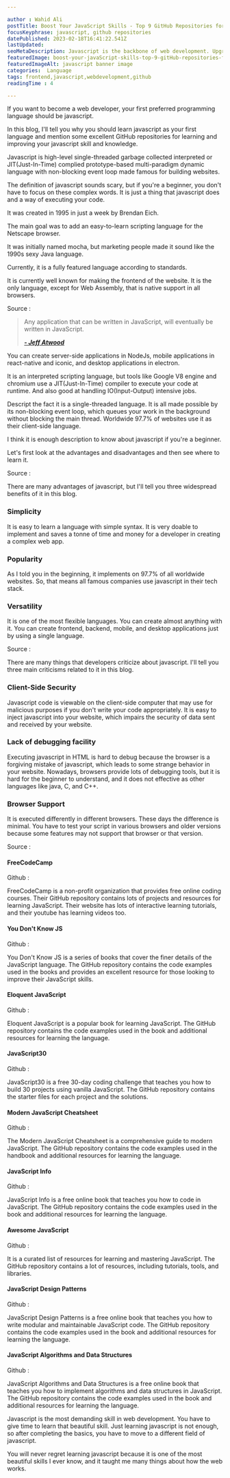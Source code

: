 ```yaml
---

author : Wahid Ali
postTitle: Boost Your JavaScript Skills - Top 9 GitHub Repositories for Learning?
focusKeyphrase: javascript, github repositories
datePublished: 2023-02-18T16:41:22.541Z
lastUpdated: 
seoMetaDescription: Javascript is the backbone of web development. Upgrade your skills with top GitHub Repositories and stay ahead in the game.
featuredImage: boost-your-javaScript-skills-top-9-gitHub-repositories-for-learning.webp
featuredImageAlt: javascript banner image
categories:  Language
tags: frontend,javascript,webdevelopment,github
readingTime : 4

---
```


<script lang='ts'>
    import TopImage from "$lib/components/content/TopImage.svelte"
    import Heading from "$lib/components/content/Heading.svelte"
    import SubHeading from "$lib/components/content/SubHeading.svelte"
    import Link from "$lib/components/content/Link.svelte"
    import Data from "$lib/components/content/Data.svelte"
    import Github from "$lib/components/content/Github.svelte"
    import Card from "$lib/components/content/Card.svelte"
    import GithubImage from "$lib/components/content/GithubImage.svelte"

    import BannerImage from "$lib/assets/content/boost-your-javaScript-skills-top-9-gitHub-repositories-for-learning/javascript-banner-image.webp"
    import Javascript from "$lib/assets/content/boost-your-javaScript-skills-top-9-gitHub-repositories-for-learning/what-is-javascript.webp"

    const recommand = [
        {
            postTitle : "What things sveltekit offer better than other javascript frameworks?",
            datePublished: "2023-01-20T10:50:46.469Z",
            slug : "what-things-sveltekit-offer-better-than-other-javascript-frameworks"
        },
        {
            postTitle : "Is the Tailwindcss worth right using in your projects?",
            datePublished: "2023-01-20T10:50:46.469Z",
            slug : "is-the-tailwindcss-worth-right-using-in-your-projects"
        }
    ]

</script>

<Heading heading={postTitle} date={datePublished} time={readingTime} latest={lastUpdated} tags={tags} />

<TopImage image={BannerImage} imageAlt={featuredImageAlt} load="eager" />

<Data>

If you want to become a web developer, your first preferred programming language should be javascript.

In this blog, I'll tell you why you should learn javascript as your first language and mention some excellent GitHub repositories for learning and improving your javascript skill and knowledge.
</Data>

<SubHeading subHeading="What is Javascript?" />

<TopImage image={Javascript} imageAlt="Javascript Code snippet" load="lazy" />

<Data>

Javascript is high-level single-threaded garbage collected interpreted or JIT(Just-In-Time) complied prototype-based multi-paradigm dynamic language with non-blocking event loop made famous for building websites.

The definition of javascript sounds scary, but if you're a beginner, you don't have to focus on these complex words. It is just a thing that javascript does and a way of executing your code.

It was created in 1995 in just a week by Brendan Eich.

The main goal was to add an easy-to-learn scripting language for the Netscape browser.

It was initially named mocha, but marketing people made it sound like the 1990s sexy Java language.

Currently, it is a fully featured language according to <Link source="https://www.ecma-international.org/" title="Ecma" /> standards.

It is currently well known for making the frontend of the website. It is the only language, except for Web Assembly, that is native support in all browsers.

Source : <Link source="https://www.freecodecamp.org/news/what-is-javascript-definition-of-js/" title="What is JavaScript? A Definition of the JS Programming Language" />

<blockquote class="pl-12 border-l-4 border-l-gray-500" ><p>Any application that can be written in JavaScript, will eventually be written in JavaScript.</p><a href="https://en.wikipedia.org/wiki/Jeff_Atwood" class="hover:underline" target="_blank" rel="noreferrer" ><cite><strong> - Jeff Atwood</strong></cite></a></blockquote>

You can create server-side applications in NodeJs, mobile applications in react-native and iconic, and desktop applications in electron.

It is an interpreted scripting language, but tools like Google V8 engine and chromium use a JIT(Just-In-Time) compiler to execute your code at runtime. And also good at handling IO(Input-Output) intensive jobs.

Descript the fact it is a single-threaded language. It is all made possible by its non-blocking event loop, which queues your work in the background without blocking the main thread. Worldwide 97.7% of websites use it as their client-side language.

I think it is enough description to know about javascript if you're a beginner.

Let's first look at the advantages and disadvantages and then see where to learn it.

Source : <Link source="https://en.wikipedia.org/wiki/JavaScript" title="Javscript whole history and evolution" />
</Data>

<SubHeading subHeading="Advantages of javascript" />

<Data>

There are many advantages of javascript, but I'll tell you three widespread benefits of it in this blog.  

<h3 class="font-bold text-lg lg:text-xl xl:text-2xl text-cyan-400 first:capitalize my-3">Simplicity</h3>

It is easy to learn a language with simple syntax. It is very doable to implement and saves a tonne of time and money for a developer in creating a complex web app.

<h3 class="font-bold text-lg lg:text-xl xl:text-2xl text-cyan-400 first:capitalize my-3">Popularity</h3>

As I told you in the beginning, it implements on 97.7% of all worldwide websites. So, that means all famous companies use javascript in their tech stack.

<h3 class="font-bold text-lg lg:text-xl xl:text-2xl text-cyan-400 first:capitalize my-3">Versatility</h3>

It is one of the most flexible languages. You can create almost anything with it. You can create frontend, backend, mobile, and desktop applications just by using a single language.

Source : <Link source="https://www.pangea.ai/dev-javascript-resources/best-practices/" title="Pros and Cons of JavaScript Development" />

</Data>

<SubHeading subHeading="Disadvantages of javascript" />

<Data>

There are many things that developers criticize about javascript. I'll tell you three main criticisms related to it in this blog.

<h3 class="font-bold text-lg lg:text-xl xl:text-2xl text-cyan-400 first:capitalize my-3">Client-Side Security</h3>

Javascript code is viewable on the client-side computer that may use for malicious purposes if you don't write your code appropriately. It is easy to inject javascript into your website, which impairs the security of data sent and received by your website.

<h3 class="font-bold text-lg lg:text-xl xl:text-2xl text-cyan-400 first:capitalize my-3">Lack of debugging facility</h3>

Executing javascript in HTML is hard to debug because the browser is a forgiving mistake of javascript, which leads to some strange behavior in your website. Nowadays, browsers provide lots of debugging tools, but it is hard for the beginner to understand, and it does not effective as other languages like java, C, and C++.

<h3 class="font-bold text-lg lg:text-xl xl:text-2xl text-cyan-400 first:capitalize my-3">Browser Support</h3>

It is executed differently in different browsers. These days the difference is minimal. You have to test your script in various browsers and older versions because some features may not support that browser or that version.

Source : <Link source="https://data-flair.training/blogs/advantages-disadvantages-javascript/" title="Pros and Cons of JavaScript – Weigh them and Choose wisely!" />

</Data>

<SubHeading subHeading="Best GitHub Repositories for learning and improving your javascript skills?" />

<h4 class="font-bold text-lg lg:text-xl xl:text-2xl text-cyan-400 first:capitalize my-3">FreeCodeCamp</h4>

<GithubImage repo="freecodecamp/freecodecamp" imageAlt="freecodecamp" />

Github : <Link source="https://github.com/freeCodeCamp/freeCodeCamp" title="https://github.com/freeCodeCamp/freeCodeCamp" />

FreeCodeCamp is a non-profit organization that provides free online coding courses. Their GitHub repository contains lots of projects and resources for learning JavaScript. Their website has lots of interactive learning tutorials, and their youtube has learning videos too.

<h4 class="font-bold text-lg lg:text-xl xl:text-2xl text-cyan-400 first:capitalize my-3">You Don't Know JS</h4>

<GithubImage repo="getify/You-Dont-Know-JS" imageAlt="getify" />

Github : <Link source="https://github.com/getify/You-Dont-Know-JS" title="https://github.com/getify/You-Dont-Know-JS" />

You Don't Know JS is a series of books that cover the finer details of the JavaScript language. The GitHub repository contains the code examples used in the books and provides an excellent resource for those looking to improve their JavaScript skills.

<h4 class="font-bold text-lg lg:text-xl xl:text-2xl text-cyan-400 first:capitalize my-3">Eloquent JavaScript</h4>

<GithubImage repo="marijnh/Eloquent-JavaScript" imageAlt="marijnh" />

Github : <Link source="https://github.com/marijnh/Eloquent-JavaScript" title="https://github.com/marijnh/Eloquent-JavaScript" />

Eloquent JavaScript is a popular book for learning JavaScript. The GitHub repository contains the code examples used in the book and additional resources for learning the language.

<h4 class="font-bold text-lg lg:text-xl xl:text-2xl text-cyan-400 first:capitalize my-3">JavaScript30</h4>

<GithubImage repo="wesbos/JavaScript30" imageAlt="wesbos" />

Github : <Link source="https://github.com/wesbos/JavaScript30" title="https://github.com/wesbos/JavaScript30" />

JavaScript30 is a free 30-day coding challenge that teaches you how to build 30 projects using vanilla JavaScript. The GitHub repository contains the starter files for each project and the solutions.

<h4 class="font-bold text-lg lg:text-xl xl:text-2xl text-cyan-400 first:capitalize my-3">Modern JavaScript Cheatsheet</h4>

<GithubImage repo="mbeaudru/modern-js-cheatsheet" imageAlt="mbeaudru" />

Github : <Link source="https://github.com/mbeaudru/modern-js-cheatsheet" title="https://github.com/mbeaudru/modern-js-cheatsheet" />

The Modern JavaScript Cheatsheet is a comprehensive guide to modern JavaScript. The GitHub repository contains the code examples used in the handbook and additional resources for learning the language.

<h4 class="font-bold text-lg lg:text-xl xl:text-2xl text-cyan-400 first:capitalize my-3">JavaScript Info</h4>

<GithubImage repo="javascript-tutorial/en.javascript.info" imageAlt="javascript-tutorial" />

Github : <Link source="https://github.com/javascript-tutorial/en.javascript.info" title="https://github.com/javascript-tutorial/en.javascript.info" />

JavaScript Info is a free online book that teaches you how to code in JavaScript. The GitHub repository contains the code examples used in the book and additional resources for learning the language.

<h4 class="font-bold text-lg lg:text-xl xl:text-2xl text-cyan-400 first:capitalize my-3">Awesome JavaScript</h4>

<GithubImage repo="sorrycc/awesome-javascript" imageAlt="sorrycc" />

Github : <Link source="https://github.com/sorrycc/awesome-javascript" title="https://github.com/sorrycc/awesome-javascript" />

It is a curated list of resources for learning and mastering JavaScript. The GitHub repository contains a lot of resources, including tutorials, tools, and libraries.

<h4 class="font-bold text-lg lg:text-xl xl:text-2xl text-cyan-400 first:capitalize my-3">JavaScript Design Patterns</h4>

<GithubImage repo="addyosmani/essential-js-design-patterns" imageAlt="addyosmani" />

Github : <Link source="https://github.com/addyosmani/essential-js-design-patterns" title="https://github.com/addyosmani/essential-js-design-patterns" />

JavaScript Design Patterns is a free online book that teaches you how to write modular and maintainable JavaScript code. The GitHub repository contains the code examples used in the book and additional resources for learning the language.

<h4 class="font-bold text-lg lg:text-xl xl:text-2xl text-cyan-400 first:capitalize my-3">JavaScript Algorithms and Data Structures</h4>

<GithubImage repo="trekhleb/javascript-algorithms" imageAlt="trekhleb" />

Github : <Link source="https://github.com/trekhleb/javascript-algorithms" title="https://github.com/trekhleb/javascript-algorithms" />

JavaScript Algorithms and Data Structures is a free online book that teaches you how to implement algorithms and data structures in JavaScript. The GitHub repository contains the code examples used in the book and additional resources for learning the language.

<SubHeading subHeading="Conclusion" />

<Data>

Javascript is the most demanding skill in web development. You have to give time to learn that beautiful skill. Just learning javascript is not enough, so after completing the basics, you have to move to a different field of javascript.

You will never regret learning javascript because it is one of the most beautiful skills I ever know, and it taught me many things about how the web works.

<Github />

</Data>

<Card post={recommand} />
